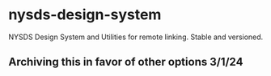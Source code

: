 # nysds-design-system
NYSDS Design System and Utilities for remote linking. Stable and versioned.

## Archiving this in favor of other options 3/1/24

